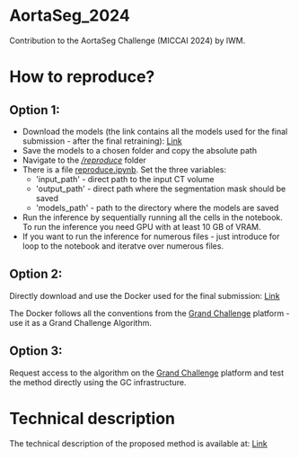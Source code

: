 # AortaSeg_2024
Contribution to the AortaSeg Challenge (MICCAI 2024) by lWM.

# How to reproduce?

## Option 1:

* Download the models (the link contains all the models used for the final submission - after the final retraining): [Link](https://drive.google.com/drive/folders/1VYhXwpf2IMCBl0Ij_9UXJzUKZOjdjhIT?usp=sharing)
* Save the models to a chosen folder and copy the absolute path
* Navigate to the [*/reproduce*](./src/reproduce) folder
* There is a file [reproduce.ipynb](./src/reproduce/reproduce.ipynb). Set the three variables:
  * 'input_path' - direct path to the input CT volume
  * 'output_path' - direct path where the segmentation mask should be saved
  * 'models_path' - path to the directory where the models are saved
* Run the inference by sequentially running all the cells in the notebook. To run the inference you need GPU with at least 10 GB of VRAM.
* If you want to run the inference for numerous files - just introduce for loop to the notebook and iteratve over numerous files.

## Option 2:

Directly download and use the Docker used for the final submission: [Link](https://drive.google.com/file/d/1paH4SAKGABhtJI-NklguOLzyxHEBr5Nw/view?usp=sharing)

The Docker follows all the conventions from the [Grand Challenge](https://grand-challenge.org/) platform - use it as a Grand Challenge Algorithm.

## Option 3:
Request access to the algorithm on the [Grand Challenge](https://grand-challenge.org/algorithms/aortasegsimple/) platform and test the method directly using the GC infrastructure.

# Technical description

The technical description of the proposed method is available at: [Link](./AortaSeg.pdf)
